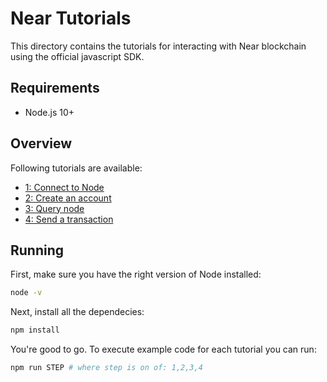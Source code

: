 # Near Tutorials

This directory contains the tutorials for interacting with Near blockchain using
the official javascript SDK.

## Requirements

- Node.js 10+

## Overview

Following tutorials are available:

- [1: Connect to Node](/near/1_connect_to_node/main.js)
- [2: Create an account](/near/2_create_account/main.js)
- [3: Query node](/near/3_query_node/main.js)
- [4: Send a transaction](/near/4_send_transaction/main.js)

## Running

First, make sure you have the right version of Node installed:

```bash
node -v
```

Next, install all the dependecies:

```bash
npm install
```

You're good to go. To execute example code for each tutorial you can run:

```bash
npm run STEP # where step is on of: 1,2,3,4
```
